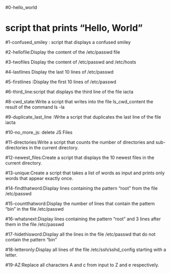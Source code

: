 
#0-hello_world
# script that prints “Hello, World”

#1-confused_smiley : script that displays a confused smiley

#2-hellofile:Display the content of the /etc/passwd file

#3-twofiles Display the content of /etc/passwd and /etc/hosts

#4-lastlines Display the last 10 lines of /etc/passwd

#5-firstlines :Display the first 10 lines of /etc/passwd

#6-third_line:script that displays the third line of the file iacta

#8-cwd_state:Write a script that writes into the file ls_cwd_content the result of the command ls -la

#9-duplicate_last_line :Write a script that duplicates the last line of the file iacta

#10-no_more_js: delete JS Files

#11-directories:Write a script that counts the number of directories and sub-directories in the current directory.

#12-newest_files:Create a script that displays the 10 newest files in the current directory.

#13-unique:Create a script that takes a list of words as input and prints only words that appear exactly once.

#14-findthatword:Display lines containing the pattern “root” from the file /etc/passwd

#15-countthatword:Display the number of lines that contain the pattern “bin” in the file /etc/passwd

#16-whatsnext:Display lines containing the pattern “root” and 3 lines after them in the file /etc/passwd

#17-hidethisword:Display all the lines in the file /etc/passwd that do not contain the pattern “bin”

#18-letteronly:Display all lines of the file /etc/ssh/sshd_config starting with a letter.

#19-AZ:Replace all characters A and c from input to Z and e respectively.